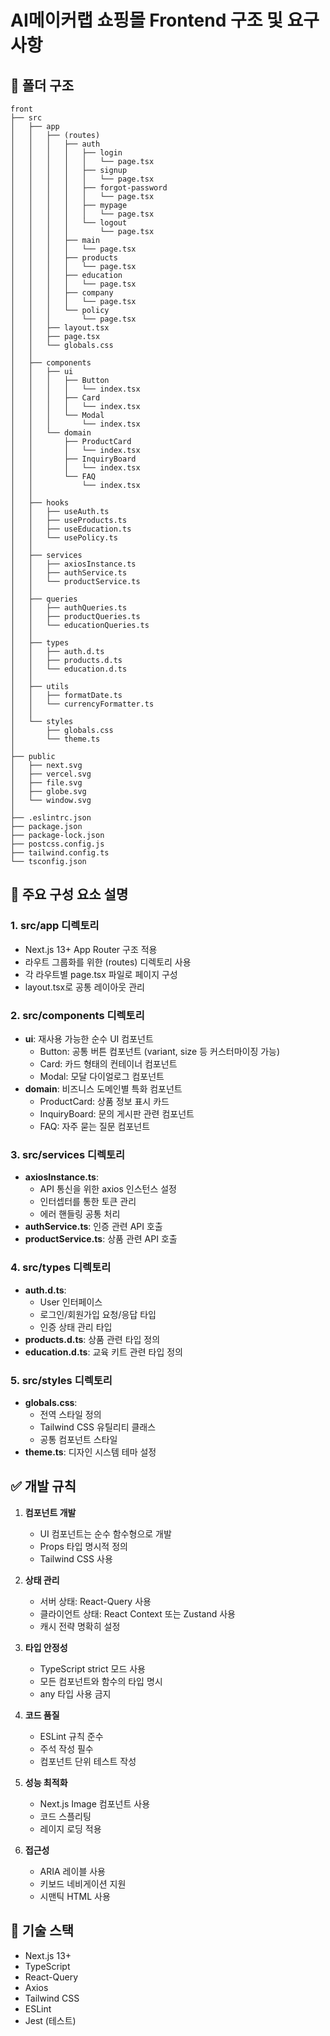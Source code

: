 # AI메이커랩 쇼핑몰 Frontend 구조 및 요구사항

## 📂 폴더 구조

```plaintext
front
├── src
│   ├── app
│   │   ├── (routes)
│   │   │   ├── auth
│   │   │   │   ├── login
│   │   │   │   │   └── page.tsx
│   │   │   │   ├── signup
│   │   │   │   │   └── page.tsx
│   │   │   │   ├── forgot-password
│   │   │   │   │   └── page.tsx
│   │   │   │   ├── mypage
│   │   │   │   │   └── page.tsx
│   │   │   │   └── logout
│   │   │   │       └── page.tsx
│   │   │   ├── main
│   │   │   │   └── page.tsx
│   │   │   ├── products
│   │   │   │   └── page.tsx
│   │   │   ├── education
│   │   │   │   └── page.tsx
│   │   │   ├── company
│   │   │   │   └── page.tsx
│   │   │   └── policy
│   │   │       └── page.tsx
│   │   ├── layout.tsx
│   │   ├── page.tsx
│   │   └── globals.css
│   │
│   ├── components
│   │   ├── ui
│   │   │   ├── Button
│   │   │   │   └── index.tsx
│   │   │   ├── Card
│   │   │   │   └── index.tsx
│   │   │   └── Modal
│   │   │       └── index.tsx
│   │   └── domain
│   │       ├── ProductCard
│   │       │   └── index.tsx
│   │       ├── InquiryBoard
│   │       │   └── index.tsx
│   │       └── FAQ
│   │           └── index.tsx
│   │
│   ├── hooks
│   │   ├── useAuth.ts
│   │   ├── useProducts.ts
│   │   ├── useEducation.ts
│   │   └── usePolicy.ts
│   │
│   ├── services
│   │   ├── axiosInstance.ts
│   │   ├── authService.ts
│   │   └── productService.ts
│   │
│   ├── queries
│   │   ├── authQueries.ts
│   │   ├── productQueries.ts
│   │   └── educationQueries.ts
│   │
│   ├── types
│   │   ├── auth.d.ts
│   │   ├── products.d.ts
│   │   └── education.d.ts
│   │
│   ├── utils
│   │   ├── formatDate.ts
│   │   └── currencyFormatter.ts
│   │
│   └── styles
│       ├── globals.css
│       └── theme.ts
│
├── public
│   ├── next.svg
│   ├── vercel.svg
│   ├── file.svg
│   ├── globe.svg
│   └── window.svg
│
├── .eslintrc.json
├── package.json
├── package-lock.json
├── postcss.config.js
├── tailwind.config.ts
└── tsconfig.json

```

## 📌 주요 구성 요소 설명

### 1. src/app 디렉토리
- Next.js 13+ App Router 구조 적용
- 라우트 그룹화를 위한 (routes) 디렉토리 사용
- 각 라우트별 page.tsx 파일로 페이지 구성
- layout.tsx로 공통 레이아웃 관리

### 2. src/components 디렉토리
- **ui**: 재사용 가능한 순수 UI 컴포넌트
  - Button: 공통 버튼 컴포넌트 (variant, size 등 커스터마이징 가능)
  - Card: 카드 형태의 컨테이너 컴포넌트
  - Modal: 모달 다이얼로그 컴포넌트
- **domain**: 비즈니스 도메인별 특화 컴포넌트
  - ProductCard: 상품 정보 표시 카드
  - InquiryBoard: 문의 게시판 관련 컴포넌트
  - FAQ: 자주 묻는 질문 컴포넌트

### 3. src/services 디렉토리
- **axiosInstance.ts**: 
  - API 통신을 위한 axios 인스턴스 설정
  - 인터셉터를 통한 토큰 관리
  - 에러 핸들링 공통 처리
- **authService.ts**: 인증 관련 API 호출
- **productService.ts**: 상품 관련 API 호출

### 4. src/types 디렉토리
- **auth.d.ts**: 
  - User 인터페이스
  - 로그인/회원가입 요청/응답 타입
  - 인증 상태 관리 타입
- **products.d.ts**: 상품 관련 타입 정의
- **education.d.ts**: 교육 키트 관련 타입 정의

### 5. src/styles 디렉토리
- **globals.css**: 
  - 전역 스타일 정의
  - Tailwind CSS 유틸리티 클래스
  - 공통 컴포넌트 스타일
- **theme.ts**: 디자인 시스템 테마 설정

## ✅ 개발 규칙

1. **컴포넌트 개발**
   - UI 컴포넌트는 순수 함수형으로 개발
   - Props 타입 명시적 정의
   - Tailwind CSS 사용

2. **상태 관리**
   - 서버 상태: React-Query 사용
   - 클라이언트 상태: React Context 또는 Zustand 사용
   - 캐시 전략 명확히 설정

3. **타입 안정성**
   - TypeScript strict 모드 사용
   - 모든 컴포넌트와 함수의 타입 명시
   - any 타입 사용 금지

4. **코드 품질**
   - ESLint 규칙 준수
   - 주석 작성 필수
   - 컴포넌트 단위 테스트 작성

5. **성능 최적화**
   - Next.js Image 컴포넌트 사용
   - 코드 스플리팅
   - 레이지 로딩 적용

6. **접근성**
   - ARIA 레이블 사용
   - 키보드 네비게이션 지원
   - 시맨틱 HTML 사용

## 🔧 기술 스택

- Next.js 13+
- TypeScript
- React-Query
- Axios
- Tailwind CSS
- ESLint
- Jest (테스트)
